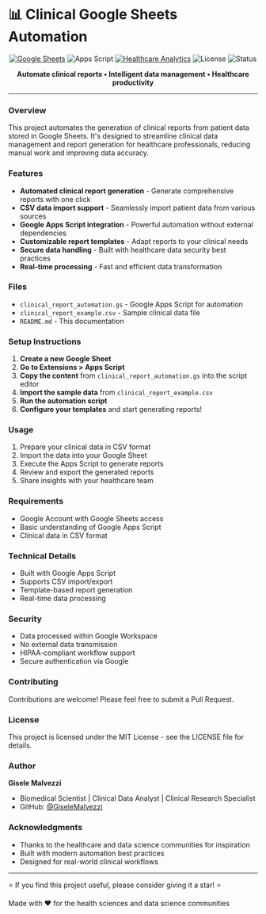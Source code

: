 # 📊 Clinical Google Sheets Automation

<div align="center">

[![Google Sheets](https://img.shields.io/badge/Google%20Sheets-34A853?style=for-the-badge&logo=google-sheets&logoColor=white)](https://www.google.com/sheets/about/)
![Apps Script](https://img.shields.io/badge/Apps%20Script-4285F4?style=for-the-badge&logo=google&logoColor=white)
[![Healthcare Analytics](https://img.shields.io/badge/Healthcare-Analytics-FF6B6B?style=for-the-badge&logo=health&logoColor=white)](https://en.wikipedia.org/wiki/Health_care_analytics)
![License](https://img.shields.io/badge/License-MIT-green.svg?style=for-the-badge)
![Status](https://img.shields.io/badge/Status-Active-success?style=for-the-badge)

**Automate clinical reports • Intelligent data management • Healthcare productivity**

</div>

---

### Overview

This project automates the generation of clinical reports from patient data stored in Google Sheets. It's designed to streamline clinical data management and report generation for healthcare professionals, reducing manual work and improving data accuracy.

### Features

- **Automated clinical report generation** - Generate comprehensive reports with one click
- **CSV data import support** - Seamlessly import patient data from various sources
- **Google Apps Script integration** - Powerful automation without external dependencies
- **Customizable report templates** - Adapt reports to your clinical needs
- **Secure data handling** - Built with healthcare data security best practices
- **Real-time processing** - Fast and efficient data transformation

### Files

- `clinical_report_automation.gs` - Google Apps Script for automation
- `clinical_report_example.csv` - Sample clinical data file
- `README.md` - This documentation

### Setup Instructions

1. **Create a new Google Sheet**
2. **Go to Extensions > Apps Script**
3. **Copy the content** from `clinical_report_automation.gs` into the script editor
4. **Import the sample data** from `clinical_report_example.csv`
5. **Run the automation script**
6. **Configure your templates** and start generating reports!

### Usage

1. Prepare your clinical data in CSV format
2. Import the data into your Google Sheet
3. Execute the Apps Script to generate reports
4. Review and export the generated reports
5. Share insights with your healthcare team

### Requirements

- Google Account with Google Sheets access
- Basic understanding of Google Apps Script
- Clinical data in CSV format

### Technical Details

- Built with Google Apps Script
- Supports CSV import/export
- Template-based report generation
- Real-time data processing

### Security

- Data processed within Google Workspace
- No external data transmission
- HIPAA-compliant workflow support
- Secure authentication via Google

### Contributing

Contributions are welcome! Please feel free to submit a Pull Request.

### License

This project is licensed under the MIT License - see the LICENSE file for details.

### Author

**Gisele Malvezzi**
- Biomedical Scientist | Clinical Data Analyst | Clinical Research Specialist
- GitHub: [@GiseleMalvezzi](https://github.com/GiseleMalvezzi)

### Acknowledgments

- Thanks to the healthcare and data science communities for inspiration
- Built with modern automation best practices
- Designed for real-world clinical workflows

---

⭐ If you find this project useful, please consider giving it a star! ⭐

Made with ❤️ for the health sciences and data science communities
